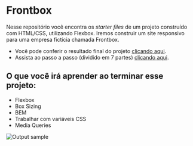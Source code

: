 # Frontbox

Nesse repositório você encontra os *starter files* de um projeto construído com HTML/CSS, utilizando Flexbox. Iremos construir um site responsivo para uma empresa fictícia chamada Frontbox.

- Você pode conferir o resultado final do projeto [clicando aqui](https://frontbox.surge.sh/).
- Assista ao passo a passo (dividido em 7 partes) [clicando aqui](https://www.youtube.com/playlist?list=PL28O_hEAqjAsDpyOY09Ju_KJcHegksekf).

## O que você irá aprender ao terminar esse projeto:

- Flexbox
- Box Sizing
- BEM
- Trabalhar com variáveis CSS
- Media Queries

![Output sample](https://github.com/RanielyFreitas/Frontbox/blob/main/img/Frontbox.gif)
